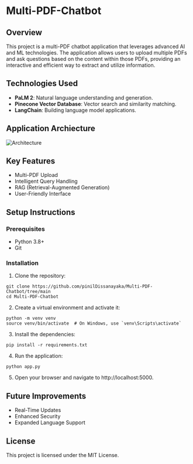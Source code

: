 # Multi-PDF-Chatbot

## Overview
This project is a multi-PDF chatbot application that leverages advanced AI and ML technologies. The application allows users to upload multiple PDFs and ask questions based on the content within those PDFs, providing an interactive and efficient way to extract and utilize information.

## Technologies Used
- **PaLM 2**: Natural language understanding and generation.
- **Pinecone Vector Database**: Vector search and similarity matching.
- **LangChain**: Building language model applications.

## Application Archiecture
![Architecture](https://github.com/user-attachments/assets/3cf9744b-193d-428d-bcc7-773d878fcbd1)

## Key Features
- Multi-PDF Upload
- Intelligent Query Handling
- RAG (Retrieval-Augmented Generation)
- User-Friendly Interface

## Setup Instructions

### Prerequisites
- Python 3.8+
- Git

### Installation

1. Clone the repository:
```
git clone https://github.com/pinilDissanayaka/Multi-PDF-Chatbot/tree/main
cd Multi-PDF-Chatbot
```
   
2. Create a virtual environment and activate it:
```
python -m venv venv
source venv/bin/activate  # On Windows, use `venv\Scripts\activate`
```

3. Install the dependencies:
```
pip install -r requirements.txt
```

4. Run the application:
```
python app.py
```

5. Open your browser and navigate to http://localhost:5000.


## Future Improvements
- Real-Time Updates
- Enhanced Security
- Expanded Language Support

## License
This project is licensed under the MIT License.
